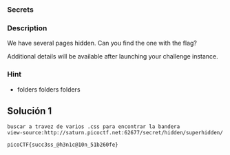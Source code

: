 ### Secrets
### Description 

We have several pages hidden. Can you find the one with the flag?

Additional details will be available after launching your challenge instance.
### Hint

- folders folders folders

## Solución  1
```
buscar a travez de varios .css para encontrar la bandera
view-source:http://saturn.picoctf.net:62677/secret/hidden/superhidden/

picoCTF{succ3ss_@h3n1c@10n_51b260fe}

```